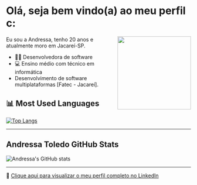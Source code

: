 
# Olá, seja bem vindo(a) ao meu perfil c:

<img align="right" width="200" height="200" src="[https://blinkenzo.com/wp-content/uploads/2020/07/Cat-Van-Gogh.jpg](https://www.google.com/url?sa=i&url=https%3A%2F%2Ftenor.com%2Fview%2Fsaudacao-valeu-tamo-junto-tmj-apoio-gif-12743789&psig=AOvVaw0RPfQ5vCCdO4ITISqMObuC&ust=1727374413636000&source=images&cd=vfe&opi=89978449&ved=0CBAQjRxqFwoTCJis-KPZ3ogDFQAAAAAdAAAAABAE)">

Eu sou a Andressa, tenho 20 anos e atualmente moro em Jacareí-SP.

- 👩‍💻 Desenvolvedora de software
- 💻 Ensino médio com técnico em informática
- Desenvolvimento de software multiplataformas [Fatec - Jacareí].



## 📊 Most Used Languages

[![Top Langs](https://github-readme-stats.vercel.app/api/top-langs/?username=andressatoledo&layout=compact)](https://github.com/anuraghazra/github-readme-stats)

---

## Andressa Toledo GitHub Stats

![Andressa's GitHub stats](https://github-readme-stats.vercel.app/api?username=andressatoledo&show_icons=true&theme=radical)

---

🔗 [Clique aqui para visualizar o meu perfil completo no LinkedIn](https://www.linkedin.com/in/andressa-toledo/)
